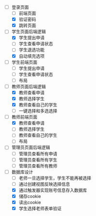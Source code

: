 - [ ] 登录页面
  - [ ] 前端页面
  - [x] 验证密码
  - [x] 跳转页面
- [ ] 学生页面后端逻辑
  - [x] 学生提出申请
  - [ ] 学生查看申请状态
  - [ ] 学生退选功能
  - [x] 自动填充选项
- [ ] 学生前端页面
    - [ ] 学生提出申请
    - [ ] 学生查看申请状态
    - [ ] 布局
- [ ] 教师页面后端逻辑
    - [x] 教师查看申请
    - [x] 教师选择学生
    - [x] 教师查看自己的学生
    - [ ] 一键选择和多选选择
- [ ] 教师前端页面
    - [x] 教师查看申请
    - [ ] 教师选择学生
    - [ ] 教师查看自己的学生
    - [ ] 布局
- [ ] 管理员页面后端逻辑
    - [ ] 管理员查看所有申请
    - [ ] 管理员查看所有学生
    - [ ] 管理员查看所有教师
- [ ] 数据库设计
    -[ ] 老师一旦选择学生，学生不能再被选择
    -[ ] 通过创建视图反映选择信息
    -[x] 通过触发器实现账号信息存入数据库
    -[x] 储存cookie
    -[x] 读出cookie
    -[x] 学生选择老师表单验证